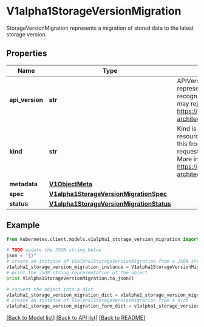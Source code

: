 # V1alpha1StorageVersionMigration

StorageVersionMigration represents a migration of stored data to the latest storage version.

## Properties

Name | Type | Description | Notes
------------ | ------------- | ------------- | -------------
**api_version** | **str** | APIVersion defines the versioned schema of this representation of an object. Servers should convert recognized schemas to the latest internal value, and may reject unrecognized values. More info: https://git.k8s.io/community/contributors/devel/sig-architecture/api-conventions.md#resources | [optional] 
**kind** | **str** | Kind is a string value representing the REST resource this object represents. Servers may infer this from the endpoint the kubernetes.client submits requests to. Cannot be updated. In CamelCase. More info: https://git.k8s.io/community/contributors/devel/sig-architecture/api-conventions.md#types-kinds | [optional] 
**metadata** | [**V1ObjectMeta**](V1ObjectMeta.md) |  | [optional] 
**spec** | [**V1alpha1StorageVersionMigrationSpec**](V1alpha1StorageVersionMigrationSpec.md) |  | [optional] 
**status** | [**V1alpha1StorageVersionMigrationStatus**](V1alpha1StorageVersionMigrationStatus.md) |  | [optional] 

## Example

```python
from kubernetes.client.models.v1alpha1_storage_version_migration import V1alpha1StorageVersionMigration

# TODO update the JSON string below
json = "{}"
# create an instance of V1alpha1StorageVersionMigration from a JSON string
v1alpha1_storage_version_migration_instance = V1alpha1StorageVersionMigration.from_json(json)
# print the JSON string representation of the object
print V1alpha1StorageVersionMigration.to_json()

# convert the object into a dict
v1alpha1_storage_version_migration_dict = v1alpha1_storage_version_migration_instance.to_dict()
# create an instance of V1alpha1StorageVersionMigration from a dict
v1alpha1_storage_version_migration_form_dict = v1alpha1_storage_version_migration.from_dict(v1alpha1_storage_version_migration_dict)
```
[[Back to Model list]](../README.md#documentation-for-models) [[Back to API list]](../README.md#documentation-for-api-endpoints) [[Back to README]](../README.md)


